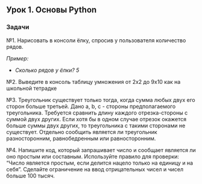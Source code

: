 ## Урок 1. Основы Python

### Задачи

№1. Нарисовать в консоли ёлку, спросив у пользователя количество рядов.

_Пример:_
- _Сколько рядов у ёлки? 5_
 
№2. Выведите в консоль таблицу умножения от 2х2 до 9х10 как на школьной тетрадке

№3.  Треугольник существует только тогда, когда сумма любых двух его сторон больше третьей.
Дано a, b, c - стороны предполагаемого треугольника. Требуется сравнить длину каждого отрезка-стороны 
с суммой двух других. Если хотя бы в одном случае отрезок окажется больше суммы двух других, 
то треугольника с такими сторонами не существует. Отдельно сообщить является ли треугольник разносторонним,
равнобедренным или равносторонним.

№4.  Напишите код, который запрашивает число и сообщает является ли оно простым или составным. 
Используйте правило для проверки: “Число является простым, если делится нацело только на единицу и на себя”.
Сделайте ограничение на ввод отрицательных чисел и чисел больше 100 тысяч.
